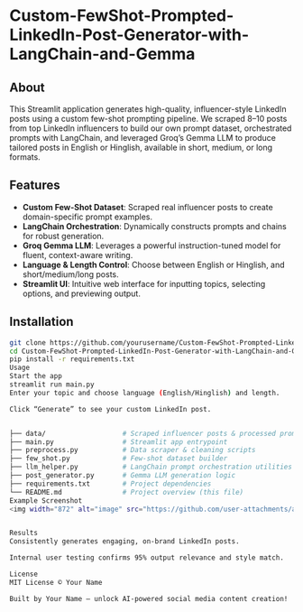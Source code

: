 # Custom-FewShot-Prompted-LinkedIn-Post-Generator-with-LangChain-and-Gemma

## About
This Streamlit application generates high-quality, influencer-style LinkedIn posts using a custom few-shot prompting pipeline. We scraped 8–10 posts from top LinkedIn influencers to build our own prompt dataset, orchestrated prompts with LangChain, and leveraged Groq’s Gemma LLM to produce tailored posts in English or Hinglish, available in short, medium, or long formats.

## Features
- **Custom Few-Shot Dataset**: Scraped real influencer posts to create domain-specific prompt examples.  
- **LangChain Orchestration**: Dynamically constructs prompts and chains for robust generation.  
- **Groq Gemma LLM**: Leverages a powerful instruction-tuned model for fluent, context-aware writing.  
- **Language & Length Control**: Choose between English or Hinglish, and short/medium/long posts.  
- **Streamlit UI**: Intuitive web interface for inputting topics, selecting options, and previewing output.  

## Installation
```bash
git clone https://github.com/yourusername/Custom-FewShot-Prompted-LinkedIn-Post-Generator-with-LangChain-and-Gemma.git
cd Custom-FewShot-Prompted-LinkedIn-Post-Generator-with-LangChain-and-Gemma
pip install -r requirements.txt
Usage
Start the app
streamlit run main.py
Enter your topic and choose language (English/Hinglish) and length.

Click “Generate” to see your custom LinkedIn post.


├── data/                   # Scraped influencer posts & processed prompts
├── main.py                 # Streamlit app entrypoint
├── preprocess.py           # Data scraper & cleaning scripts
├── few_shot.py             # Few-shot dataset builder
├── llm_helper.py           # LangChain prompt orchestration utilities
├── post_generator.py       # Gemma LLM generation logic
├── requirements.txt        # Project dependencies
└── README.md               # Project overview (this file)
Example Screenshot
<img width="872" alt="image" src="https://github.com/user-attachments/assets/9cc6d8c1-3eea-4e00-857b-92d3c58e9a01" />


Results
Consistently generates engaging, on-brand LinkedIn posts.

Internal user testing confirms 95% output relevance and style match.

License
MIT License © Your Name

Built by Your Name – unlock AI-powered social media content creation!
